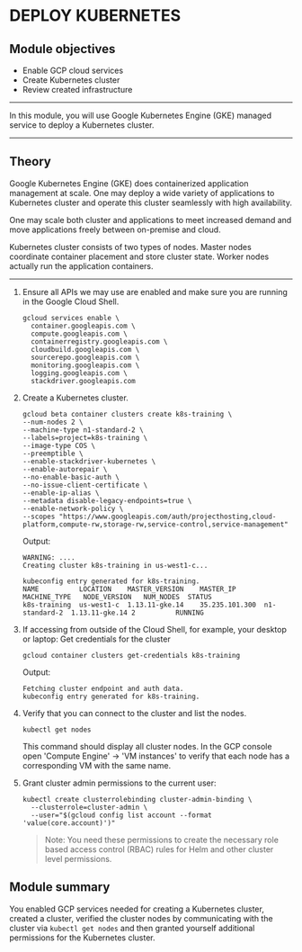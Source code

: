 DEPLOY KUBERNETES
=================

Module objectives
-----------------


- Enable GCP cloud services
- Create Kubernetes cluster
- Review created infrastructure

---

In this module, you will use Google Kubernetes Engine (GKE) managed service to deploy a Kubernetes cluster.

---

Theory
------

Google Kubernetes Engine (GKE) does containerized application management at scale. One may deploy a wide variety of applications to Kubernetes cluster and operate this cluster seamlessly with high availability.

One may scale both cluster and applications to meet increased demand and move applications freely between on-premise and cloud.

Kubernetes cluster consists of two types of nodes. Master nodes coordinate container placement and store cluster state. Worker nodes actually run the application containers.

---

1. Ensure all APIs we may use are enabled and make sure you are running in the Google Cloud Shell.
    ```shell
    gcloud services enable \
      container.googleapis.com \
      compute.googleapis.com \
      containerregistry.googleapis.com \
      cloudbuild.googleapis.com \
      sourcerepo.googleapis.com \
      monitoring.googleapis.com \
      logging.googleapis.com \
      stackdriver.googleapis.com
    ```
    <!-- TODO: explain what each API does -->
1. Create a Kubernetes cluster.

    ```shell
    gcloud beta container clusters create k8s-training \
    --num-nodes 2 \
    --machine-type n1-standard-2 \
    --labels=project=k8s-training \
    --image-type COS \
    --preemptible \
    --enable-stackdriver-kubernetes \
    --enable-autorepair \
    --no-enable-basic-auth \
    --no-issue-client-certificate \
    --enable-ip-alias \
    --metadata disable-legacy-endpoints=true \
    --enable-network-policy \
    --scopes "https://www.googleapis.com/auth/projecthosting,cloud-platform,compute-rw,storage-rw,service-control,service-management"
    ```
    <!-- TODO: explain what each flag does -->

    Output:
    ```shell
    WARNING: ....
    Creating cluster k8s-training in us-west1-c...

    kubeconfig entry generated for k8s-training.
    NAME          LOCATION    MASTER_VERSION    MASTER_IP       MACHINE_TYPE   NODE_VERSION   NUM_NODES  STATUS
    k8s-training  us-west1-c  1.13.11-gke.14    35.235.101.300  n1-standard-2  1.13.11-gke.14 2          RUNNING
    ```

1. If accessing from outside of the Cloud Shell, for example, your desktop or laptop:  Get credentials for the cluster

    ```shell
    gcloud container clusters get-credentials k8s-training
    ```
    Output:
    ```shell
    Fetching cluster endpoint and auth data.
    kubeconfig entry generated for k8s-training.
    ```

1. Verify that you can connect to the cluster and list the nodes.

    ```shell
    kubectl get nodes
    ```
    This command should display all cluster nodes. In the GCP console open
    'Compute Engine' -> 'VM instances' to verify that each node has a
    corresponding VM with the same name.

1. Grant cluster admin permissions to the current user:

    ```shell
    kubectl create clusterrolebinding cluster-admin-binding \
      --clusterrole=cluster-admin \
      --user="$(gcloud config list account --format 'value(core.account)')"
    ```

    > Note: You need these permissions to create the necessary role
    based access control (RBAC) rules for Helm and other cluster
    level permissions.

Module summary
--------------
You enabled GCP services needed for creating a Kubernetes cluster, created a cluster,
verified the cluster nodes by communicating with the cluster via
``kubectl get nodes`` and then granted yourself additional
permissions for the Kubernetes cluster.

